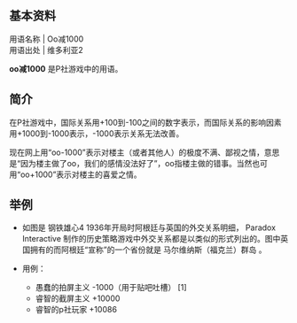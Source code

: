 **基本资料**  
---  
用语名称  |  Oo减1000   
用语出处  |  维多利亚2   
  
**oo减1000** 是P社游戏中的用语。

##  简介

在P社游戏中，国际关系用+100到-100之间的数字表示，而国际关系的影响因素用+1000到-1000表示，-1000表示关系无法改善。

现在网上用“oo-1000”表示对楼主（或者其他人）的极度不满、鄙视之情，意思是“因为楼主做了oo，我们的感情没法好了”，oo指楼主做的错事。当然也可用“oo+1000”表示对楼主的喜爱之情。

##  举例

  * 如图是  钢铁雄心4  1936年开局时阿根廷与英国的外交关系明细，  Paradox Interactive  制作的历史策略游戏中外交关系都是以类似的形式列出的。图中英国拥有的而阿根廷“宣称”的一个省份就是  马尔维纳斯（福克兰）群岛  。 

  * 用例： 
    * 愚蠢的拍屏主义 -1000（用于贴吧吐槽）  [1] 
    * 睿智的截屏主义 +10000 
    * 睿智的p社玩家 +10086 
